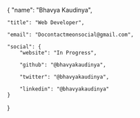 {
    "name": "Bhavya Kaudinya",
    
    "title": "Web Developer",
    
    "email": "Docontactmeonsocial@gmail.com",
    
    "social": {
        "website": "In Progress",
        
        "github": "@bhavyakaudinya",
        
        "twitter": "@bhavyakaudinya",
        
        "linkedin": "@bhavyakaudinya"
    }
}
